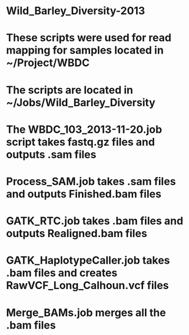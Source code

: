 # Wild_Barley_Diversity-2013
# These scripts were used for read mapping for samples located in ~/Project/WBDC
# The scripts are located in ~/Jobs/Wild_Barley_Diversity
# The WBDC_103_2013-11-20.job script takes fastq.gz files and outputs .sam files
# Process_SAM.job takes .sam files and outputs Finished.bam files
# GATK_RTC.job takes .bam files and outputs Realigned.bam files
# GATK_HaplotypeCaller.job takes .bam files and creates RawVCF_Long_Calhoun.vcf files
# Merge_BAMs.job merges all the .bam files
